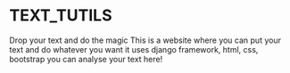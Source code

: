# TEXT_TUTILS
Drop your text and do the magic
This is a website where you can put your text and do whatever you want
it uses django framework, html, css, bootstrap
you can analyse your text here!
 
